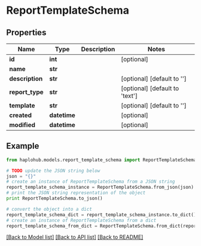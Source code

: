 # ReportTemplateSchema


## Properties
Name | Type | Description | Notes
------------ | ------------- | ------------- | -------------
**id** | **int** |  | [optional] 
**name** | **str** |  | 
**description** | **str** |  | [optional] [default to '']
**report_type** | **str** |  | [optional] [default to 'text']
**template** | **str** |  | [optional] [default to '']
**created** | **datetime** |  | [optional] 
**modified** | **datetime** |  | [optional] 

## Example

```python
from haplohub.models.report_template_schema import ReportTemplateSchema

# TODO update the JSON string below
json = "{}"
# create an instance of ReportTemplateSchema from a JSON string
report_template_schema_instance = ReportTemplateSchema.from_json(json)
# print the JSON string representation of the object
print ReportTemplateSchema.to_json()

# convert the object into a dict
report_template_schema_dict = report_template_schema_instance.to_dict()
# create an instance of ReportTemplateSchema from a dict
report_template_schema_from_dict = ReportTemplateSchema.from_dict(report_template_schema_dict)
```
[[Back to Model list]](../README.md#documentation-for-models) [[Back to API list]](../README.md#documentation-for-api-endpoints) [[Back to README]](../README.md)


